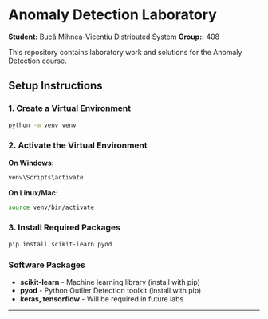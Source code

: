 # Anomaly Detection Laboratory

**Student:** Bucă Mihnea-Vicentiu Distributed System
**Group::** 408

This repository contains laboratory work and solutions for the Anomaly Detection course.

## Setup Instructions

### 1. Create a Virtual Environment

```bash
python -m venv venv
```

### 2. Activate the Virtual Environment

**On Windows:**
```bash
venv\Scripts\activate
```

**On Linux/Mac:**
```bash
source venv/bin/activate
```

### 3. Install Required Packages

```bash
pip install scikit-learn pyod
```

### Software Packages

- **scikit-learn** - Machine learning library (install with pip)
- **pyod** - Python Outlier Detection toolkit (install with pip)
- **keras, tensorflow** - Will be required in future labs

---
